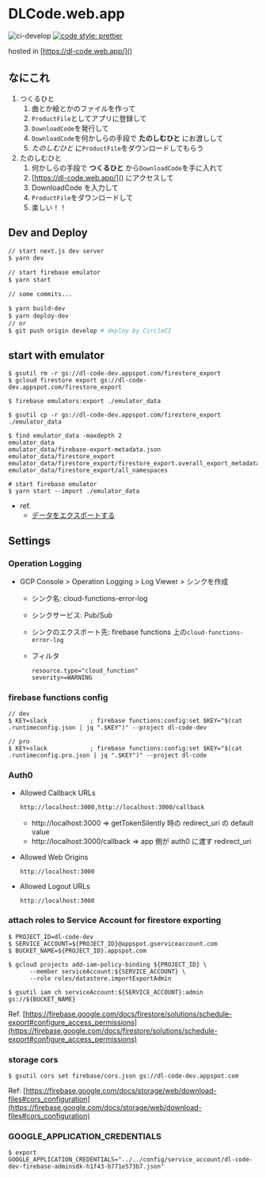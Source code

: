 # DLCode.web.app

![ci-develop](https://github.com/TatsuyaYamamoto/dl-code.web.app/workflows/ci-develop/badge.svg?branch=develop)
[![code style: prettier](https://img.shields.io/badge/code_style-prettier-ff69b4.svg?style=flat-square)](https://github.com/prettier/prettier)

hosted in [https://dl-code.web.app/]()

## なにこれ

1. つくるひと
   1. 曲とか絵とかのファイルを作って
   1. `ProductFile`としてアプリに登録して
   1. `DownloadCode`を発行して
   1. `DownloadCode`を何かしらの手段で **たのしむひと** にお渡しして
   1. _たのしむひと_ に`ProductFile`をダウンロードしてもらう
1. たのしむひと
   1. 何かしらの手段で **つくるひと** から`DownloadCode`を手に入れて
   1. [https://dl-code.web.app/]() にアクセスして
   1. DownloadCode を入力して
   1. `ProductFile`をダウンロードして
   1. 楽しい！！

## Dev and Deploy

```bash
// start next.js dev server
$ yarn dev

// start firebase emulator
$ yarn start

// some commits...

$ yarn build-dev
$ yarn deploy-dev
// or
$ git push origin develop # deploy by CircleCI

```

## start with emulator

```shell script
$ gsutil rm -r gs://dl-code-dev.appspot.com/firestore_export
$ gcloud firestore export gs://dl-code-dev.appspot.com/firestore_export

$ firebase emulators:export ./emulator_data

$ gsutil cp -r gs://dl-code-dev.appspot.com/firestore_export ./emulator_data

$ find emulator_data -maxdepth 2
emulator_data
emulator_data/firebase-export-metadata.json
emulator_data/firestore_export
emulator_data/firestore_export/firestore_export.overall_export_metadata
emulator_data/firestore_export/all_namespaces

# start firebase emulator
$ yarn start --import ./emulator_data
```

- ref.
  - [データをエクスポートする](https://firebase.google.com/docs/firestore/manage-data/export-import?hl=ja#export_data)

## Settings

### Operation Logging

- GCP Console > Operation Logging > Log Viewer > シンクを作成

  - シンク名: cloud-functions-error-log
  - シンクサービス: Pub/Sub
  - シンクのエクスポート先: firebase functions 上の`cloud-functions-error-log`
  - フィルタ

    ```
    resource.type="cloud_function"
    severity>=WARNING
    ```

### firebase functions config

```shell script
// dev
$ KEY=slack            ; firebase functions:config:set $KEY="$(cat .runtimeconfig.json | jq ".$KEY")" --project dl-code-dev
```

```shell script
// pro
$ KEY=slack            ; firebase functions:config:set $KEY="$(cat .runtimeconfig.pro.json | jq ".$KEY")" --project dl-code

```

### Auth0

- Allowed Callback URLs

  ```text
  http://localhost:3000,http://localhost:3000/callback
  ```

  - http://localhost:3000 => getTokenSilently 時の redirect_uri の default value
  - http://localhost:3000/callback => app 側が auth0 に渡す redirect_uri

- Allowed Web Origins

  ```text
  http://localhost:3000
  ```

- Allowed Logout URLs
  ```text
  http://localhost:3000
  ```

### attach roles to Service Account for firestore exporting

```shell script
$ PROJECT_ID=dl-code-dev
$ SERVICE_ACCOUNT=${PROJECT_ID}@appspot.gserviceaccount.com
$ BUCKET_NAME=${PROJECT_ID}.appspot.com

$ gcloud projects add-iam-policy-binding ${PROJECT_ID} \
      --member serviceAccount:${SERVICE_ACCOUNT} \
      --role roles/datastore.importExportAdmin

$ gsutil iam ch serviceAccount:${SERVICE_ACCOUNT}:admin gs://${BUCKET_NAME}
```

Ref. [https://firebase.google.com/docs/firestore/solutions/schedule-export#configure_access_permissions](https://firebase.google.com/docs/firestore/solutions/schedule-export#configure_access_permissions)

### storage cors

```shell script
$ gsutil cors set firebase/cors.json gs://dl-code-dev.appspot.com
```

Ref: [https://firebase.google.com/docs/storage/web/download-files#cors_configuration](https://firebase.google.com/docs/storage/web/download-files#cors_configuration)

### GOOGLE_APPLICATION_CREDENTIALS

```shell script
$ export GOOGLE_APPLICATION_CREDENTIALS="../../config/service_account/dl-code-dev-firebase-adminsdk-h1f43-b771e573b7.json"
```

